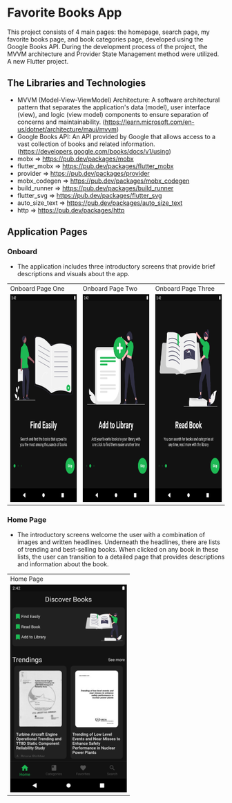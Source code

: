 # Favorite Books App
This project consists of 4 main pages: the homepage, search page, my favorite books page, and book categories page, developed using the Google Books API. During the development process of the project, the MVVM architecture and Provider State Management method were utilized.
A new Flutter project.

## The Libraries and Technologies
- MVVM (Model-View-ViewModel) Architecture: A software architectural pattern that separates the application's data (model), user interface (view), and logic (view model) components to ensure separation of concerns and maintainability. (https://learn.microsoft.com/en-us/dotnet/architecture/maui/mvvm)
- Google Books API: An API provided by Google that allows access to a vast collection of books and related information. (https://developers.google.com/books/docs/v1/using)
- mobx => https://pub.dev/packages/mobx
- flutter_mobx => https://pub.dev/packages/flutter_mobx
- provider => https://pub.dev/packages/provider
- mobx_codegen => https://pub.dev/packages/mobx_codegen
- build_runner => https://pub.dev/packages/build_runner
- flutter_svg => https://pub.dev/packages/flutter_svg
- auto_size_text => https://pub.dev/packages/auto_size_text
- http => https://pub.dev/packages/http

## Application Pages
### Onboard
- The application includes three introductory screens that provide brief descriptions and visuals about the app.

<table>
  <tr>
    <td>Onboard Page One</td>
    <td>Onboard Page Two</td>
    <td>Onboard Page Three</td> 
  </tr>  
  <tr>
    <td><img src="github/screenshots/onboard-1.png" width=270 height=480></td>
    <td><img src="github/screenshots/onboard-2.png" width=270 height=480></td>
     <td><img src="github/screenshots/onboard-3.png" width=270 height=480></td>
  </tr>
</table>

### Home Page
- The introductory screens welcome the user with a combination of images and written headlines. Underneath the headlines, there are lists of trending and best-selling books. When clicked on any book in these lists, the user can transition to a detailed page that provides descriptions and information about the book.

<table>
  <tr>
    <td>Home Page</td>
  
  </tr>  
  <tr>
    <td><img src="github/screenshots/book-home.png" width=270 height=480></td>
  
  </tr>
</table>
